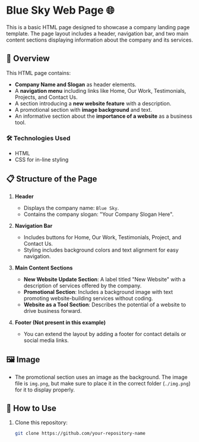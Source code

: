 # Blue Sky Web Page 🌐

This is a basic HTML page designed to showcase a company landing page template. The page layout includes a header, navigation bar, and two main content sections displaying information about the company and its services.

## 📄 Overview

This HTML page contains:
- **Company Name and Slogan** as header elements.
- A **navigation menu** including links like Home, Our Work, Testimonials, Projects, and Contact Us.
- A section introducing a **new website feature** with a description.
- A promotional section with **image background** and text.
- An informative section about the **importance of a website** as a business tool.

### 🛠️ Technologies Used
- HTML
- CSS for in-line styling

## 📋 Structure of the Page

1. **Header**
   - Displays the company name: `Blue Sky`.
   - Contains the company slogan: "Your Company Slogan Here".

2. **Navigation Bar**
   - Includes buttons for Home, Our Work, Testimonials, Project, and Contact Us.
   - Styling includes background colors and text alignment for easy navigation.

3. **Main Content Sections**
   - **New Website Update Section**: A label titled "New Website" with a description of services offered by the company.
   - **Promotional Section**: Includes a background image with text promoting website-building services without coding.
   - **Website as a Tool Section**: Describes the potential of a website to drive business forward.

4. **Footer (Not present in this example)**
   - You can extend the layout by adding a footer for contact details or social media links.

## 🖼️ Image
- The promotional section uses an image as the background. The image file is `img.png`, but make sure to place it in the correct folder (`./img.png`) for it to display properly.

## 🔧 How to Use
1. Clone this repository:
   ```bash
   git clone https://github.com/your-repository-name
